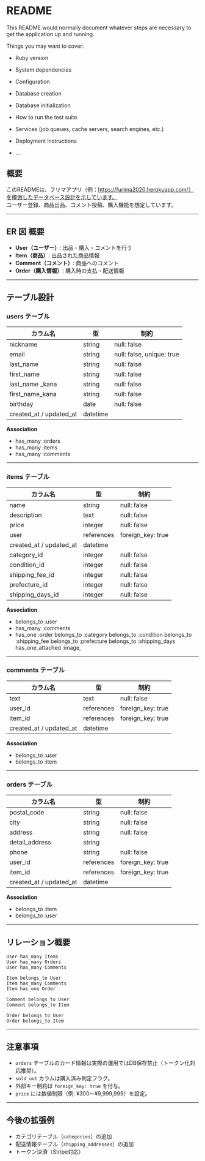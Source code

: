 # README

This README would normally document whatever steps are necessary to get the
application up and running.

Things you may want to cover:

* Ruby version

* System dependencies

* Configuration

* Database creation

* Database initialization

* How to run the test suite

* Services (job queues, cache servers, search engines, etc.)

* Deployment instructions

* ...

## 概要
このREADMEは、フリマアプリ（例：https://furima2020.herokuapp.com/）を模倣したデータベース設計を示しています。  
ユーザー登録、商品出品、コメント投稿、購入機能を想定しています。

---

## ER 図 概要
- **User（ユーザー）**: 出品・購入・コメントを行う
- **Item（商品）**: 出品された商品情報
- **Comment（コメント）**: 商品へのコメント
- **Order（購入情報）**: 購入時の支払・配送情報

---

## テーブル設計

### users テーブル
| カラム名 | 型 | 制約 |
|-----------|----|------|
| nickname | string | null: false |
| email | string | null: false, unique: true |
| last_name | string | null: false |
| first_name | string | null: false |
| last_name _kana| string | null: false |
| first_name_kana| string | null: false |
| birthday | date | null: false |
| created_at / updated_at | datetime |  |  |

**Association**
- has_many :orders
- has_many :items
- has_many :comments

---

### items テーブル
| カラム名 | 型 | 制約 |
|-----------|----|------|
| name | string | null: false |
| description | text | null: false |
| price | integer | null: false |
| user | references | foreign_key: true |
| created_at / updated_at | datetime |
| category_id      | integer | null: false |
| condition_id     | integer | null: false |
| shipping_fee_id  | integer | null: false |
| prefecture_id    | integer | null: false |
| shipping_days_id | integer | null: false |  |  |

**Association**
- belongs_to :user
- has_many :comments
- has_one :order
  belongs_to :category
  belongs_to :condition
  belongs_to :shipping_fee
  belongs_to :prefecture
  belongs_to :shipping_days
  has_one_attached :image,

---

### comments テーブル
| カラム名 | 型 | 制約 |
|-----------|----|------|
| text | text | null: false |
| user_id | references | foreign_key: true |
| item_id | references | foreign_key: true |
| created_at / updated_at | datetime |  |  |

**Association**
- belongs_to :user
- belongs_to :item

---

### orders テーブル
| カラム名 | 型 | 制約 |
|-----------|----|------|
| postal_code | string | null: false |
| city | string | null: false |
| address | string | null: false |
| detail_address | string |  |
| phone | string | null: false |
| user_id | references | foreign_key: true |
| item_id | references | foreign_key: true |
| created_at / updated_at | datetime |  |  |

**Association**
- belongs_to :item
- belongs_to :user

---

## リレーション概要
```
User has_many Items
User has_many Orders
User has_many Comments

Item belongs_to User
Item has_many Comments
Item has_one Order

Comment belongs_to User
Comment belongs_to Item

Order belongs_to User
Order belongs_to Item
```

---

## 注意事項
- `orders` テーブルのカード情報は実際の運用ではDB保存禁止（トークン化対応推奨）。
- `sold_out` カラムは購入済み判定フラグ。
- 外部キー制約は `foreign_key: true` を付与。
- `price` には数値制限（例: ¥300〜¥9,999,999）を設定。

---

## 今後の拡張例
- カテゴリテーブル（`categories`）の追加
- 配送情報テーブル（`shipping_addresses`）の追加
- トークン決済（Stripe対応）




